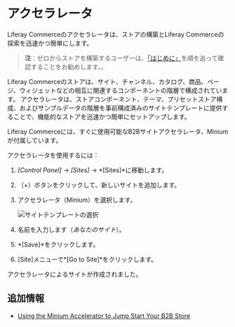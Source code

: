 # アクセラレータ

Liferay Commerceのアクセラレータは、ストアの構築とLiferay Commerceの探索を迅速かつ簡単にします。

> **注**：ゼロからストアを構築するユーザーは、[「はじめに」](../../README.md)を順を追って確認することをお勧めします。。

Liferay Commerceのストアは、サイト、チャンネル、カタログ、商品、ページ、ウィジェットなどの相互に関連するコンポーネントの階層で構成されています。 アクセラレータは、ストアコンポーネント、テーマ、プリセットストア構成、およびサンプルデータの階層を事前構成済みのサイトテンプレートに提供することで、機能的なストアを迅速かつ簡単にセットアップします。

Liferay Commerceには、すぐに使用可能なB2Bサイトアクセラレータ、Miniumが付属しています。

アクセラレータを使用するには：

1.  *[Control Panel]* → *[Sites]* → *[Sites]*に移動します。

2.  （+）ボタンをクリックして、新しいサイトを追加します。

3.  アクセラレータ（Minium）を選択します。

    ![サイトテンプレートの選択](./accelerators/images/01.png)

4.  名前を入力します（*あなたのサイト*）。

5.  *[Save]*をクリックします。

6.  [Site]メニューで*[Go to Site]*をクリックします。

アクセラレータによるサイトが作成されました。

## 追加情報

  - [Using the Minium Accelerator to Jump Start Your B2B Store](../starting-a-store/using-the-minium-accelerator-to-jump-start-your-b2b-store.md)
